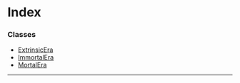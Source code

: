 

# Index

### Classes

* [ExtrinsicEra](../classes/_type_extrinsicera_.extrinsicera.md)
* [ImmortalEra](../classes/_type_extrinsicera_.immortalera.md)
* [MortalEra](../classes/_type_extrinsicera_.mortalera.md)

---


